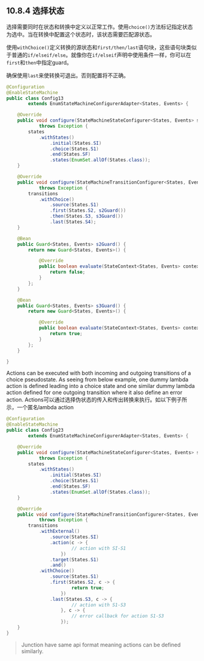 ## 10.8.4 选择状态

选择需要同时在状态和转换中定义以正常工作。使用`choice()`方法标记指定状态为选中。当在转换中配置这个状态时，该状态需要匹配源状态。

使用`withChoice()`定义转换的源状态和`first/then/last`语句块，这些语句块类似于普通的`if/elseif/else`。就像你在`if/elseif`声明中使用条件一样，你可以在`first`和`then`中指定guard。

确保使用`last`来使转换可退出。否则配置将不正确。

```java
@Configuration
@EnableStateMachine
public class Config13
        extends EnumStateMachineConfigurerAdapter<States, Events> {

    @Override
    public void configure(StateMachineStateConfigurer<States, Events> states)
            throws Exception {
        states
            .withStates()
                .initial(States.SI)
                .choice(States.S1)
                .end(States.SF)
                .states(EnumSet.allOf(States.class));
    }

    @Override
    public void configure(StateMachineTransitionConfigurer<States, Events> transitions)
            throws Exception {
        transitions
            .withChoice()
                .source(States.S1)
                .first(States.S2, s2Guard())
                .then(States.S3, s3Guard())
                .last(States.S4);
    }

    @Bean
    public Guard<States, Events> s2Guard() {
        return new Guard<States, Events>() {

            @Override
            public boolean evaluate(StateContext<States, Events> context) {
                return false;
            }
        };
    }

    @Bean
    public Guard<States, Events> s3Guard() {
        return new Guard<States, Events>() {

            @Override
            public boolean evaluate(StateContext<States, Events> context) {
                return true;
            }
        };
    }

}
```

Actions can be executed with both incoming and outgoing transitions of a choice pseudostate. As seeing from below example, one dummy lambda action is defined leading into a choice state and one similar dummy lambda action defined for one outgoing transition where it also define an error action.
Actions可以通过选择伪状态的传入和传出转换来执行。如以下例子所示，一个匿名lambda action

```java
@Configuration
@EnableStateMachine
public class Config23
        extends EnumStateMachineConfigurerAdapter<States, Events> {

    @Override
    public void configure(StateMachineStateConfigurer<States, Events> states)
            throws Exception {
        states
            .withStates()
                .initial(States.SI)
                .choice(States.S1)
                .end(States.SF)
                .states(EnumSet.allOf(States.class));
    }

    @Override
    public void configure(StateMachineTransitionConfigurer<States, Events> transitions)
            throws Exception {
        transitions
            .withExternal()
                .source(States.SI)
                .action(c -> {
                        // action with SI-S1
                    })
                .target(States.S1)
                .and()
            .withChoice()
                .source(States.S1)
                .first(States.S2, c -> {
                        return true;
                    })
                .last(States.S3, c -> {
                        // action with S1-S3
                    }, c -> {
                        // error callback for action S1-S3
                    });
    }
}
```

> Junction have same api format meaning actions can be defined similarly.
